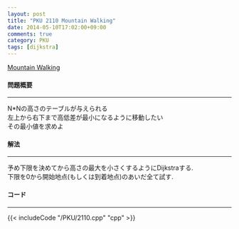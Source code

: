 ```yaml
---
layout: post
title: "PKU 2110 Mountain Walking"
date: 2014-05-10T17:02:00+09:00
comments: true
category: PKU
tags: [dijkstra]
---
```


[Mountain Walking](http://poj.org/problem?id=2110)

#### 問題概要

****

N*Nの高さのテーブルが与えられる  
左上から右下まで高低差が最小になるように移動したい  
その最小値を求めよ  

#### 解法

****

予め下限を決めてから高さの最大を小さくするようにDijkstraする.  
下限を0から開始地点(もしくは到着地点)のあいだ全て試す.

#### コード

****

{{< includeCode "/PKU/2110.cpp" "cpp" >}}

